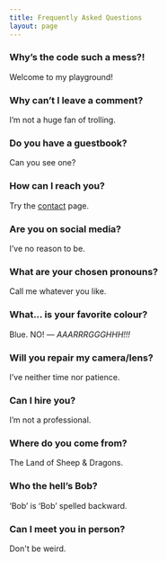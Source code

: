 ```yaml
---
title: Frequently Asked Questions
layout: page
---
```


### Why’s the code such a mess?! ###

Welcome to my playground!

### Why can’t I leave a comment? ###

I’m not a huge fan of trolling.

### Do you have a guestbook? ###

Can you see one?

### How can I reach you? ###

Try the [contact](https://martbetz.github.io/contact.html) page. 

### Are you on social media? ###

I’ve no reason to be.

### What are your chosen pronouns? ###

Call me whatever you like. 

### What... is your favorite colour? ###

Blue. NO! — _AAARRRGGGHHH!!!_

### Will you repair my camera/lens? ###

I’ve neither time nor patience.

### Can I hire you? ###

I’m not a professional.

### Where do you come from? ###

The Land of Sheep & Dragons.

### Who the hell’s Bob? ###

‘Bob’ is ‘Bob’ spelled backward.

### Can I meet you in person? ###

Don't be weird.




